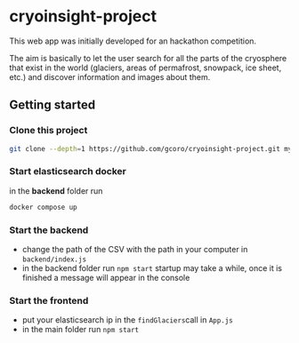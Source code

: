 # cryoinsight-project

This web app was initially developed for an hackathon competition. 

The aim is basically to let the user search for all the parts of the cryosphere that exist in the world (glaciers, areas of permafrost, snowpack, ice sheet, etc.) and discover information and images about them.

## Getting started

### Clone this project 

```bash
git clone --depth=1 https://github.com/gcoro/cryoinsight-project.git my-project
```
### Start elasticsearch docker

in the **backend** folder run 

```bash
docker compose up
```

### Start the backend
* change the path of the CSV with the path in your computer in `backend/index.js`
* in the backend folder run `npm start`
startup may take a while, once it is finished a message will appear in the console

### Start the frontend

* put your elasticsearch ip in the `findGlaciers`call in `App.js`
* in the main folder run `npm start`
